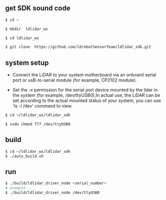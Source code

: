 ## get SDK sound code
```bash
$ cd ~

$ mkdir  ldlidar_ws

$ cd ldlidar_ws

$ git clone  https://github.com/ldrobotSensorTeam/ldlidar_sdk.git
```
## system setup
- Connect the LiDAR to your system motherboard via an onboard serial port or usB-to-serial module (for example, CP2102 module).

- Set the -x permission for the serial port device mounted by the lidar in the system (for example, /dev/ttyUSB0),In actual use, the LiDAR can be set according to the actual mounted status of your system, you can use 'ls -l /dev' command to view.

``` bash
$ cd ~/ldlidar_ws/ldlidar_sdk

$ sudo chmod 777 /dev/ttyUSB0
```

## build

``` bash
$ cd ~/ldlidar_ws/ldlidar_sdk
$ ./auto_build.sh
```

## run
``` bash
$ ./build/ldlidar_driver_node <serial_number>
# example 
$ ./build/ldlidar_driver_node /dev/ttyUSB0
```